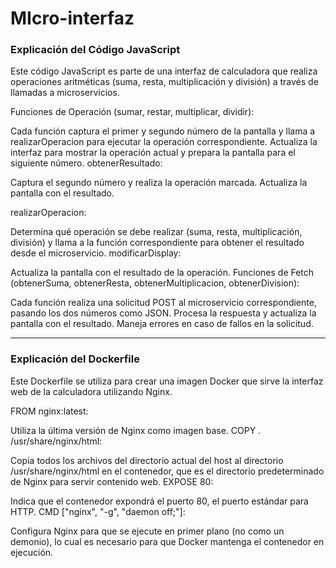 # MIcro-interfaz

### Explicación del Código JavaScript
Este código JavaScript es parte de una interfaz de calculadora que realiza operaciones aritméticas (suma, resta, multiplicación y división) a través de llamadas a microservicios.

Funciones de Operación (sumar, restar, multiplicar, dividir):




Cada función captura el primer y segundo número de la pantalla y llama a realizarOperacion para ejecutar la operación correspondiente.
Actualiza la interfaz para mostrar la operación actual y prepara la pantalla para el siguiente número.
obtenerResultado:

Captura el segundo número y realiza la operación marcada.
Actualiza la pantalla con el resultado.

realizarOperacion:

Determina qué operación se debe realizar (suma, resta, multiplicación, división) y llama a la función correspondiente para obtener el resultado desde el microservicio.
modificarDisplay:

Actualiza la pantalla con el resultado de la operación.
Funciones de Fetch (obtenerSuma, obtenerResta, obtenerMultiplicacion, obtenerDivision):

Cada función realiza una solicitud POST al microservicio correspondiente, pasando los dos números como JSON.
Procesa la respuesta y actualiza la pantalla con el resultado.
Maneja errores en caso de fallos en la solicitud.

---

### Explicación del Dockerfile
Este Dockerfile se utiliza para crear una imagen Docker que sirve la interfaz web de la calculadora utilizando Nginx.

FROM nginx:latest:

Utiliza la última versión de Nginx como imagen base.
COPY . /usr/share/nginx/html:

Copia todos los archivos del directorio actual del host al directorio /usr/share/nginx/html en el contenedor, que es el directorio predeterminado de Nginx para servir contenido web.
EXPOSE 80:

Indica que el contenedor expondrá el puerto 80, el puerto estándar para HTTP.
CMD ["nginx", "-g", "daemon off;"]:

Configura Nginx para que se ejecute en primer plano (no como un demonio), lo cual es necesario para que Docker mantenga el contenedor en ejecución.
  
